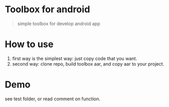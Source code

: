 
# Toolbox for android
> simple toolbox for develop android app

# How to use
1. first way is the simplest way: just copy code that you want.
2. second way: clone repo, build toolbox aar, and copy aar to your project.

# Demo
see test folder, or read comment on function.

